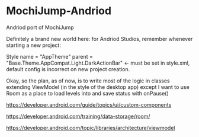 # MochiJump-Andriod


Andriod port of MochiJump

Definitely a brand new world here: for Andriod Studios, remember whenever starting a new project:

Style name = "AppTheme" parent = "Base.Theme.AppCompat.Light.DarkActionBar" <- must be set in style.xml, default config is incorrect on new project creation.

Okay, so the plan, as of now, is to write most of the logic in classes extending ViewModel (in the style of the desktop app) except I want to use Room as a place to load levels into and save status with onPause()


https://developer.android.com/guide/topics/ui/custom-components

https://developer.android.com/training/data-storage/room/

https://developer.android.com/topic/libraries/architecture/viewmodel
